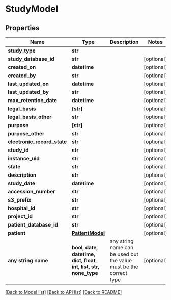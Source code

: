 # StudyModel


## Properties
Name | Type | Description | Notes
------------ | ------------- | ------------- | -------------
**study_type** | **str** |  | 
**study_database_id** | **str** |  | [optional] 
**created_on** | **datetime** |  | [optional] 
**created_by** | **str** |  | [optional] 
**last_updated_on** | **datetime** |  | [optional] 
**last_updated_by** | **str** |  | [optional] 
**max_retention_date** | **datetime** |  | [optional] 
**legal_basis** | **[str]** |  | [optional] 
**legal_basis_other** | **str** |  | [optional] 
**purpose** | **[str]** |  | [optional] 
**purpose_other** | **str** |  | [optional] 
**electronic_record_state** | **str** |  | [optional] 
**study_id** | **str** |  | [optional] 
**instance_uid** | **str** |  | [optional] 
**state** | **str** |  | [optional] 
**description** | **str** |  | [optional] 
**study_date** | **datetime** |  | [optional] 
**accession_number** | **str** |  | [optional] 
**s3_prefix** | **str** |  | [optional] 
**hospital_id** | **str** |  | [optional] 
**project_id** | **str** |  | [optional] 
**patient_database_id** | **str** |  | [optional] 
**patient** | [**PatientModel**](PatientModel.md) |  | [optional] 
**any string name** | **bool, date, datetime, dict, float, int, list, str, none_type** | any string name can be used but the value must be the correct type | [optional]

[[Back to Model list]](../README.md#documentation-for-models) [[Back to API list]](../README.md#documentation-for-api-endpoints) [[Back to README]](../README.md)



